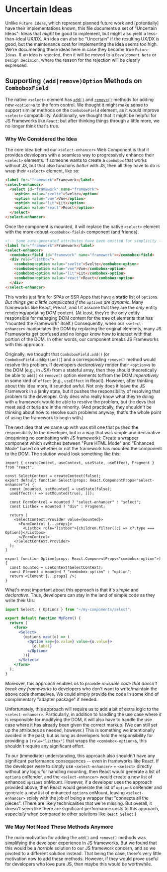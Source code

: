 # Uncertain Ideas

Unlike `Future Ideas`, which represent planned future work and [potentially] have their implementations known, this file documents a set of "Uncertain Ideas": Ideas that _might_ be good to implement, but might also yield a less-than-ideal UX/DX. An idea can also be "Uncertain" if the resulting UX/DX is good, but the maintenance cost for implementing the idea seems too high. We're documenting these ideas here in case they become true `Future Ideas`. If an idea is rejected, then it will be moved to a `Development Note` or `Design Decision`, where the reason for the rejection will be clearly expressed.

## Supporting `(add|remove)Option` Methods on `ComboboxField`

The native `<select>` element has [`add()`](https://developer.mozilla.org/en-US/docs/Web/API/HTMLSelectElement/add) and [`remove()`](https://developer.mozilla.org/en-US/docs/Web/API/HTMLSelectElement/remove) methods for adding new `<option>`s to the form control. We thought it might make sense to support similar methods on the `ComboboxField` element, as it would improve `<select>` compatibility. Additionally, we thought that it might be helpful for JS Frameworks like `React`; but after thinking things through a little more, we no longer think that's true.

### Why We Considered the Idea

The core idea behind our `<select-enhancer>` Web Component is that it provides developers with a seamless way to progressively enhance their `<select>` elements. If someone wants to create a `combobox` that works without JS, but that also functions _better_ with JS, then all they have to do is wrap their `<select>` element, like so:

```html
<label for="framework">Framework</label>
<select-enhancer>
  <select id="framework" name="framework">
    <option value="svelte">Svelte</option>
    <option value="vue">Vue</option>
    <option value="lit">Lit</option>
    <option value="react">React</option>
  </select>
</select-enhancer>
```

Once the component is mounted, it will replace the native `<select>` element with the more-robust `<combobox-field>` component (and friends).

```html
<!-- Some auto-generated attributes have been omitted for simplicity -->
<label for="framework">Framework</label>
<select-enhancer>
  <combobox-field id="framework" name="framework"></combobox-field>
  <div role="listbox">
    <combobox-option value="svelte">Svelte</combobox-option>
    <combobox-option value="vue">Vue</combobox-option>
    <combobox-option value="lit">Lit</combobox-option>
    <combobox-option value="react">React</combobox-option>
  </div>
</select-enhancer>
```

This works just fine for SPAs _or_ SSR Apps that have a **static** list of `option`s. _But things get a little complicated if the `option`s are dynamic._ Many frameworks like React, Preact, and Lit assume that they are the _only_ entity rendering/updating DOM content. (At least, they're the only entity responsible for managing DOM content for the tree of elements that has "mounted the Framework" itself.) Consequently, when our `<select-enhancer>` manipulates the DOM by replacing the original elements, many JS Frameworks get confused and no longer know how to interact with that portion of the DOM. In other words, our component breaks JS Frameworks with this approach.

Originally, we thought that `ComboboxField.add()` (or `ComboboxField.addOption()`) and a corresponding `remove()` method would resolve this problem. If developers _declaratively_ render their `<option>`s to the DOM (e.g., in JSX) from a stateful array, then they should theoretically be able to `add()` or `remove()` option elements to/from the DOM _imperatively_ in some kind of `effect` (e.g., `useEffect` in React). However, after thinking about this idea more, it sounded awful. Not only does it leave the JS Framework in a janky state, but it pushes the responsibility of resolving that problem to the developer. Only devs who really know what they're doing with a framework would be able to resolve the problem, but the devs that meet said criteria are in the minority. (And practically, they shouldn't be thinking about how to resolve such problems anyway; that's the whole point of using the framework to begin with.)

The next idea that we came up with was still one that pushed the responsibility to the developer, but in a way that was simple and declarative (meanining no combatting with JS framework): Create a wrapper component which switches between "Pure HTML Mode" and "Enhanced Mode" based on whether or not the framework has mounted the component to the DOM. The solution would look something like this:

```tsx
import { createContext, useContext, useState, useEffect, Fragment } from "react";

const SelectContext = createContext(false);
export default function Select(props: React.ComponentProps<"select-enhancer">) {
  const [mounted, setMounted] = useState(false);
  useEffect(() => setMounted(true), []);

  const FormControl = mounted ? "select-enhancer" : "select";
  const Listbox = mounted ? "div" : Fragment;

  return (
    <SelectContext.Provider value={mounted}>
      <FormControl {...props}>
        <Listbox role="listbox">{children.filter((c) => c?.type === Option)}</Listbox>
      </FormControl>
    </SelectContext.Provider>
  );
}

export function Option(props: React.ComponentProps<"combobox-option">) {
  const mounted = useContext(SelectContext);
  const Element = mounted ? "combobox-option" : "option";
  return <Element {...props} />;
}
```

What's most important about this approach is that it's _simple_ and _declarative_. Thus, developers can stay in the land of simple code as they write their UIs:

```jsx
import Select, { Options } from "~/my-components/select";

export default function MyForm() {
  return (
    <form>
      <Select>
        {options.map((o) => (
          <Option key={o.value} value={o.value}>
            {o.label}
          </Option>
        ))}
      </Select>
    </form>
  );
}
```

Moreover, this approach enables us to provide _reusable code that doesn't break any frameworks_ to developers who don't want to write/maintain the above code themselves. We could simply provide the code in some kind of complimentary "adapter package" if needed.

Unfortunately, this approach will require us to add a bit of extra logic to the `<select-enhancer>`. Particularly, in addition to handling the use case where _it_ is responsible for modifying the DOM, it will also have to handle the use case where it has already been given the correct markup. (We can still set up the attributes as needed, however.) This is something we intentionally avoided in the past; but as long as developers hold the responsibility for providing a `[role="listbox"]` that wraps the `<combobox-option>`s, this shouldn't require any significant effort.

To our (immediate) understanding, this approach also shouldn't have any significant performance consequences -- even in frameworks like React. If the developer were to simply use `<select-enhancer>` + `<select>` directly without any logic for handling mounting, then React would generate a list of `option`s onRender, and the `<select-enhancer>` would create a new list of enhanced `option`s onMount. However, if a developer uses the approach provided above, then React would generate the list of `option`s onRender and generate a new list of enhanced `option`s onMount, leaving `<select-enhancer>` solely with the job of being a wrapper that "connects all the pieces". (There are likely technicalities that we're missing. But overall, it doesn't seem like there are significant performance costs to this approach, _especially_ when compared to other solutions like `React Select`.)

### We May Not Need These Methods Anymore

The main motivation for adding the `add()` and `remove()` methods was simplifying the developer experience in JS frameworks. But we found that this would be a _horrible_ solution to our JS framework concern, and so we pivoted to a different solution instead. That being the case, there's very little motivation now to add these methods. However, if they would prove useful for developers who love pure JS, then maybe this would be worthwhile.
